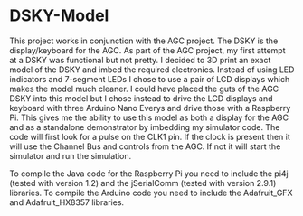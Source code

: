 # DSKY-Model

This project works in conjunction with the AGC project.  The DSKY is the display/keyboard for the AGC.  As part of the AGC project, my first attempt at a DSKY was functional but not pretty.  I decided to 3D print an exact model of the DSKY and imbed the required electronics.  Instead of using LED indicators and 7-segment LEDs I chose to use a pair of LCD displays which makes the model much cleaner.  I could have placed the guts of the AGC DSKY into this model but I chose instead to drive the LCD displays and keyboard with three Arduino Nano Everys and drive those with a Raspberry Pi.  This gives me the ability to use this model as both a display for the AGC and as a standalone demonstrator by imbedding my simulator code.  The code will first look for a pulse on the CLK1 pin.  If the clock is present then it will use the Channel Bus and controls from the AGC.  If not it will start the simulator and run the simulation.  

To compile the Java code for the Raspberry Pi you need to include the pi4j (tested with version 1.2) and the jSerialComm (tested with version 2.9.1) libraries.
To compile the Arduino code you need to include the Adafruit_GFX and Adafruit_HX8357 libraries.
